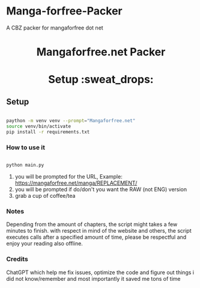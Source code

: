 # Manga-forfree-Packer
A CBZ packer for mangaforfree dot net

<div align="center">
    <h1>Mangaforfree.net Packer</h1>
</div>

<div align="center">


</div>

<div align="center">
    <h1>Setup :sweat_drops:</h1>
</div>

## Setup

  ```zsh
  
  paython -m venv venv --prompt="Mangaforfree.net"
  source venv/bin/activate
  pip install -r requirements.txt
  ```

### How to use it

```zsh

python main.py

```

1) you will be prompted for the URL, Example: https://mangaforfree.net/manga/REPLACEMENT/
2) you will be prompted if do/don't you want the RAW (not ENG) version
3) grab a cup of coffee/tea


### Notes

Depending from the amount of chapters, the script might takes a few minutes to finish. with respect in mind of the website and others, 
the script executes calls after a specified amount of time, please be respectful and enjoy your reading also offline.

### Credits

ChatGPT which help me fix issues, optimize the code and figure out things i did not know/remember and most importantly it saved me tons of time



